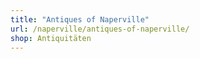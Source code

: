 ```yaml
---
title: "Antiques of Naperville"
url: /naperville/antiques-of-naperville/
shop: Antiquitäten
---
```

